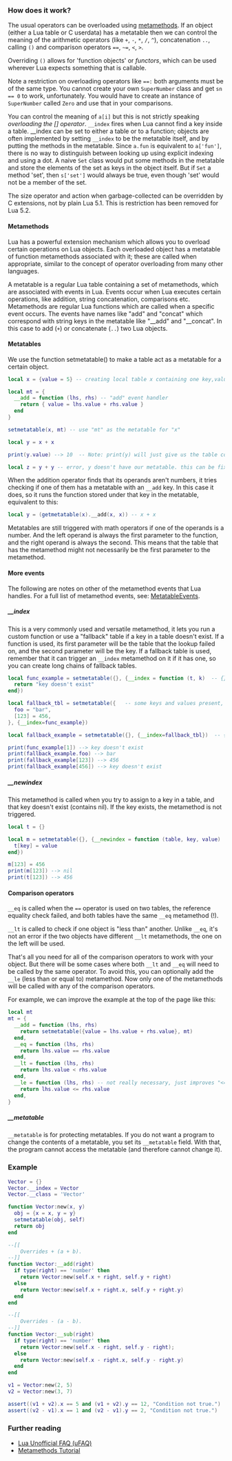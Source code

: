 ### How does it work?

The usual operators can be overloaded using [metamethods](http://lua-users.org/wiki/MetamethodsTutorial). If an object (either a Lua table or C userdata) has a metatable then we can control the meaning of the arithmetic operators (like `+`, `-`, `*`, `/`, `^`), concatenation `..`, calling `()` and comparison operators `==`, `~=`, `<`, `>`.

Overriding `()` allows for 'function objects' or _functors_, which can be used wherever Lua expects something that is callable.

Note a restriction on overloading operators like `==:` both arguments must be of the same type. You cannot create your own `SuperNumber` class and get `sn == 0` to work, unfortunately. You would have to create an instance of `SuperNumber` called `Zero` and use that in your comparisons.

You can control the meaning of `a[i]` but this is not strictly speaking _overloading the [] operator_. `__index` fires when Lua cannot find a key inside a table. __index can be set to either a table or to a function; objects are often implemented by setting `__index` to be the metatable itself, and by putting the methods in the metatable. Since `a.fun` is equivalent to `a['fun']`, there is no way to distinguish between looking up using explicit indexing and using a dot. A naive `Set` class would put some methods in the metatable and store the elements of the set as keys in the object itself. But if `Set` a method 'set', then `s['set']` would always be true, even though 'set' would not be a member of the set.

The size operator and action when garbage-collected can be overridden by C extensions, not by plain Lua 5.1. This is restriction has been removed for Lua 5.2.

#### Metamethods

Lua has a powerful extension mechanism which allows you to overload certain operations on Lua objects. Each overloaded object has a metatable of function metamethods associated with it; these are called when appropriate, similar to the concept of operator overloading from many other languages.

A metatable is a regular Lua table containing a set of metamethods, which are associated with events in Lua. Events occur when Lua executes certain operations, like addition, string concatenation, comparisons etc. Metamethods are regular Lua functions which are called when a specific event occurs. The events have names like "add" and "concat" which correspond with string keys in the metatable like "__add" and "__concat". In this case to add (`+`) or concatenate (`..`) two Lua objects.

#### Metatables

We use the function setmetatable() to make a table act as a metatable for a certain object.

```lua
local x = {value = 5} -- creating local table x containing one key,value of value,5

local mt = {
  __add = function (lhs, rhs) -- "add" event handler
    return { value = lhs.value + rhs.value }
  end
}

setmetatable(x, mt) -- use "mt" as the metatable for "x"

local y = x + x

print(y.value) --> 10  -- Note: print(y) will just give us the table code i.e table: <some tablecode>

local z = y + y -- error, y doesn't have our metatable. this can be fixed by setting the metatable of the new object inside the metamethod
```

When the addition operator finds that its operands aren't numbers, it tries checking if one of them has a metatable with an `__add` key. In this case it does, so it runs the function stored under that key in the metatable, equivalent to this:

```lua
local y = (getmetatable(x).__add(x, x)) -- x + x
```

Metatables are still triggered with math operators if one of the operands is a number. And the left operand is always the first parameter to the function, and the right operand is always the second. This means that the table that has the metamethod might not necessarily be the first parameter to the metamethod.

#### More events

The following are notes on other of the metamethod events that Lua handles. For a full list of metamethod events, see: [MetatableEvents](http://lua-users.org/wiki/MetatableEvents).

##### __index

This is a very commonly used and versatile metamethod, it lets you run a custom function or use a "fallback" table if a key in a table doesn't exist. If a function is used, its first parameter will be the table that the lookup failed on, and the second parameter will be the key. If a fallback table is used, remember that it can trigger an `__index` metamethod on it if it has one, so you can create long chains of fallback tables.

```lua
local func_example = setmetatable({}, {__index = function (t, k)  -- {} an empty table, and after the comma, a custom function failsafe
  return "key doesn't exist"
end})

local fallback_tbl = setmetatable({   -- some keys and values present, together with a fallback failsafe
  foo = "bar",
  [123] = 456,
}, {__index=func_example})

local fallback_example = setmetatable({}, {__index=fallback_tbl})  -- {} again an empty table, but this time with a fallback failsafe

print(func_example[1]) --> key doesn't exist
print(fallback_example.foo) --> bar
print(fallback_example[123]) --> 456
print(fallback_example[456]) --> key doesn't exist
```

##### __newindex

This metamethod is called when you try to assign to a key in a table, and that key doesn't exist (contains nil). If the key exists, the metamethod is not triggered.

```lua
local t = {}

local m = setmetatable({}, {__newindex = function (table, key, value)
  t[key] = value
end})

m[123] = 456
print(m[123]) --> nil
print(t[123]) --> 456
```

#### Comparison operators

`__eq` is called when the `==` operator is used on two tables, the reference equality check failed, and both tables have the same `__eq` metamethod (!).

`__lt` is called to check if one object is "less than" another. Unlike `__eq`, it's not an error if the two objects have different `__lt` metamethods, the one on the left will be used.

That's all you need for all of the comparison operators to work with your object. But there will be some cases where both `__lt` and `__eq` will need to be called by the same operator. To avoid this, you can optionally add the `__le` (less than or equal to) metamethod. Now only one of the metamethods will be called with any of the comparison operators.

For example, we can improve the example at the top of the page like this:

```lua
local mt
mt = {
  __add = function (lhs, rhs)
    return setmetatable({value = lhs.value + rhs.value}, mt)
  end,
  __eq = function (lhs, rhs)
    return lhs.value == rhs.value
  end,
  __lt = function (lhs, rhs)
    return lhs.value < rhs.value
  end,
  __le = function (lhs, rhs) -- not really necessary, just improves "<=" and ">" performance
    return lhs.value <= rhs.value
  end,
}
```

##### __metatable

`__metatable` is for protecting metatables. If you do not want a program to change the contents of a metatable, you set its `__metatable` field. With that, the program cannot access the metatable (and therefore cannot change it).

### Example

```lua
Vector = {}
Vector.__index = Vector
Vector.__class = 'Vector'

function Vector:new(x, y)
  obj = {x = x, y = y}
  setmetatable(obj, self)
  return obj
end

--[[
	Overrides + (a + b).
--]]
function Vector:__add(right)
  if type(right) == 'number' then
    return Vector:new(self.x + right, self.y + right)
  else
    return Vector:new(self.x + right.x, self.y + right.y)
  end
end

--[[
	Overrides - (a - b).
--]]
function Vector:__sub(right)
  if type(right) == 'number' then
    return Vector:new(self.x - right, self.y - right);
  else
    return Vector:new(self.x - right.x, self.y - right.y)
  end
end

v1 = Vector:new(2, 5)
v2 = Vector:new(3, 7)

assert((v1 + v2).x == 5 and (v1 + v2).y == 12, "Condition not true.")
assert((v2 - v1).x == 1 and (v2 - v1).y == 2, "Condition not true.")
```

### Further reading

- [Lua Unofficial FAQ (uFAQ)](http://www.luafaq.org/)
- [Metamethods Tutorial](http://lua-users.org/wiki/MetamethodsTutorial)